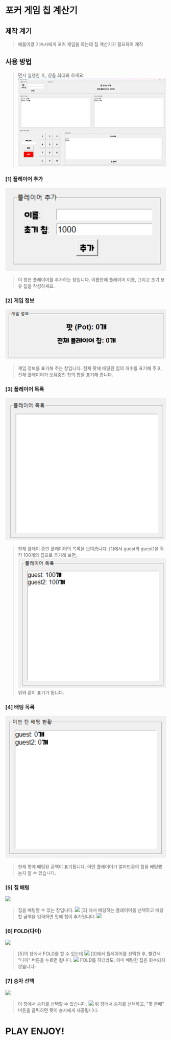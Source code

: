 # 포커 게임 칩 계산기
## 제작 계기
> 애들이랑 기숙사에게 포커 게임을 하는데 칩 계산기가 필요하여 제작

## 사용 방법
> 먼저 실행한 후, 창을 최대화 하세요.
![전체모습](imgs/0.png)

### [1] 플레이어 추가
![](imgs/1.png)
> 이 창은 플레이어를 추가하는 창입니다.
> 이름란에 플레이어 이름, 그리고 초기 보유 칩을 작성하세요.

### [2] 게임 정보
![](imgs/2.png)
> 게임 정보를 표기해 주는 창입니다.
> 현재 팟에 배팅된 칩의 개수를 표기해 주고, 전체 플레이어가 보유중인 칩의 합을 표기해 줍니다.

### [3] 플레이어 목록
![](imgs/3.png)
> 현재 플레이 중인 플레이어의 목록을 보여줍니다.
> [1]에서 guest와 guest1을 각각 100개의 칩으로 추가해 보면,
![](imgs/4.png)
> 위와 같이 표기가 됩니다.

### [4] 배팅 목록
![](imgs/5.png)
> 현재 팟에 배팅된 금액이 표기됩니다.
> 어떤 플레이어가 얼마만큼의 칩을 배팅했는지 알 수 있습니다.

### [5] 칩 배팅
![](img/6.png)
> 칩을 배팅할 수 있는 창입니다.
![](img/7.png)
> [3] 에서 배팅하는 플레이어를 선택하고
> 배팅할 금액을 입력하면 팟에 칩이 추가됩니다.
![](img/8.png)

### [6] FOLD(다이)
![](img/6.png)
> [5]의 창에서 FOLD를 할 수 있는데
![](img/7.png)
> [3]에서 플레이어를 선택한 후, 빨간색 "다이" 버튼을 누르면 됩니다.
![](img/8.png)
> FOLD를 하더라도, 이미 배팅한 칩은 회수되지 않습니다.

### [7] 승자 선택
![](img/10.png)
> 이 창에서 승자를 선택할 수 있습니다.
![](img/11.png)
> 위 창에서 승자를 선택하고, "팟 분배" 버튼을 클릭하면 팟이 승자에게 제공됩니다.

# PLAY ENJOY!
